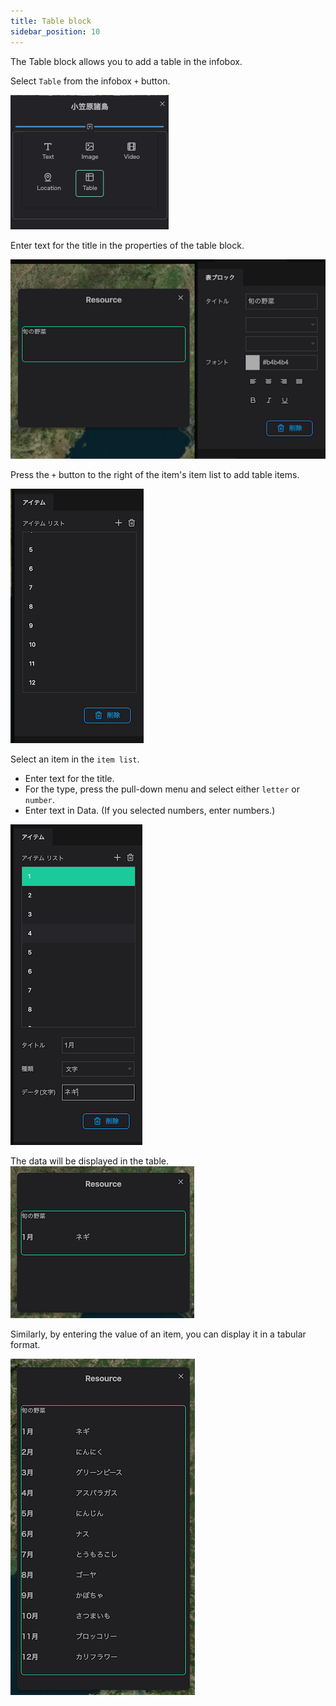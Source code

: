 ```yaml
---
title: Table block
sidebar_position: 10
---
```


The Table block allows you to add a table in the infobox.

Select `Table` from the infobox `+` button.

![](./img/10_001.png)

Enter text for the title in the properties of the table block.

![](./img/10_002.png)

Press the `+` button to the right of the item's item list to add table items.

![](./img/10_003.png)

Select an item in the `item list`.

- Enter text for the title.
- For the type, press the pull-down menu and select either `letter` or `number`.
- Enter text in Data. (If you selected numbers, enter numbers.)

![](./img/10_004.png)

The data will be displayed in the table.
![](./img/10_005.png)

Similarly, by entering the value of an item, you can display it in a tabular format.

![](./img/10_006.png)